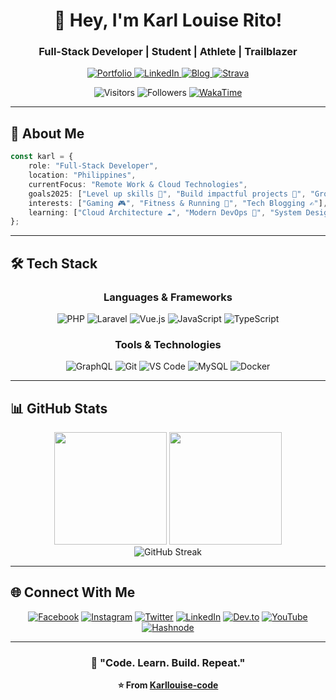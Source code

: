 <div align="center">

# 👋 Hey, I'm Karl Louise Rito!

### Full-Stack Developer | Student | Athlete | Trailblazer

<p align="center">
  <a href="https://karllouiserito.netlify.app/">
    <img src="https://img.shields.io/badge/Portfolio-000000?style=for-the-badge&logo=About.me&logoColor=white" alt="Portfolio"/>
  </a>
  <a href="https://www.linkedin.com/in/karllouise08/">
    <img src="https://img.shields.io/badge/LinkedIn-0077B5?style=for-the-badge&logo=linkedin&logoColor=white" alt="LinkedIn"/>
  </a>
  <a href="https://karllouiserito.hashnode.dev/">
    <img src="https://img.shields.io/badge/Blog-2962FF?style=for-the-badge&logo=hashnode&logoColor=white" alt="Blog"/>
  </a>
  <a href="https://strava.com/athletes/152143433">
    <img src="https://img.shields.io/badge/Strava-FC4C02?style=for-the-badge&logo=strava&logoColor=white" alt="Strava"/>
  </a>
</p>

<p align="center">
  <img src="https://visitor-badge.laobi.icu/badge?page_id=Karllouise-code.Karllouise-code" alt="Visitors"/>
  <img src="https://img.shields.io/github/followers/Karllouise-code.svg?style=social&label=Follow" alt="Followers"/>
  <a href="https://wakatime.com/@33092302-e613-42dc-bd0b-e1ab0b519425">
    <img src="https://wakatime.com/badge/user/33092302-e613-42dc-bd0b-e1ab0b519425.svg" alt="WakaTime"/>
  </a>
</p>

</div>

---

## 🚀 About Me

```typescript
const karl = {
    role: "Full-Stack Developer",
    location: "Philippines",
    currentFocus: "Remote Work & Cloud Technologies",
    goals2025: ["Level up skills 💪", "Build impactful projects 🎯", "Grow income 💸"],
    interests: ["Gaming 🎮", "Fitness & Running 🏃", "Tech Blogging ✍️"],
    learning: ["Cloud Architecture ☁️", "Modern DevOps 🔧", "System Design 🏗️"]
};
```

---

## 🛠️ Tech Stack

<div align="center">

### Languages & Frameworks
![PHP](https://img.shields.io/badge/PHP-777BB4?style=for-the-badge&logo=php&logoColor=white)
![Laravel](https://img.shields.io/badge/Laravel-FF2D20?style=for-the-badge&logo=laravel&logoColor=white)
![Vue.js](https://img.shields.io/badge/Vue.js-4FC08D?style=for-the-badge&logo=vue.js&logoColor=white)
![JavaScript](https://img.shields.io/badge/JavaScript-F7DF1E?style=for-the-badge&logo=javascript&logoColor=black)
![TypeScript](https://img.shields.io/badge/TypeScript-3178C6?style=for-the-badge&logo=typescript&logoColor=white)

### Tools & Technologies
![GraphQL](https://img.shields.io/badge/GraphQL-E10098?style=for-the-badge&logo=graphql&logoColor=white)
![Git](https://img.shields.io/badge/Git-F05032?style=for-the-badge&logo=git&logoColor=white)
![VS Code](https://img.shields.io/badge/VS%20Code-007ACC?style=for-the-badge&logo=visual-studio-code&logoColor=white)
![MySQL](https://img.shields.io/badge/MySQL-4479A1?style=for-the-badge&logo=mysql&logoColor=white)
![Docker](https://img.shields.io/badge/Docker-2496ED?style=for-the-badge&logo=docker&logoColor=white)

</div>

---

## 📊 GitHub Stats

<div align="center">
  <img height="180em" src="https://github-readme-stats.vercel.app/api?username=Karllouise-code&show_icons=true&theme=tokyonight&include_all_commits=true&count_private=true"/>
  <img height="180em" src="https://github-readme-stats.vercel.app/api/top-langs/?username=Karllouise-code&layout=compact&langs_count=8&theme=tokyonight"/>
</div>

<div align="center">
  <img src="https://github-readme-streak-stats.herokuapp.com/?user=Karllouise-code&theme=tokyonight" alt="GitHub Streak"/>
</div>

---

## 🌐 Connect With Me

<div align="center">

[![Facebook](https://img.shields.io/badge/Facebook-1877F2?style=for-the-badge&logo=facebook&logoColor=white)](https://www.facebook.com/karllouise08/)
[![Instagram](https://img.shields.io/badge/Instagram-E4405F?style=for-the-badge&logo=instagram&logoColor=white)](https://www.instagram.com/kalowies_/)
[![Twitter](https://img.shields.io/badge/Twitter-1DA1F2?style=for-the-badge&logo=twitter&logoColor=white)](https://twitter.com/karl_rito)
[![LinkedIn](https://img.shields.io/badge/LinkedIn-0077B5?style=for-the-badge&logo=linkedin&logoColor=white)](https://www.linkedin.com/in/karllouise08/)
[![Dev.to](https://img.shields.io/badge/Dev.to-0A0A0A?style=for-the-badge&logo=dev.to&logoColor=white)](https://dev.to/kalowies_/)
[![YouTube](https://img.shields.io/badge/YouTube-FF0000?style=for-the-badge&logo=youtube&logoColor=white)](https://www.youtube.com/channel/UCsCyEjwE565qKzbTfL2RC7Q/)
[![Hashnode](https://img.shields.io/badge/Hashnode-2962FF?style=for-the-badge&logo=hashnode&logoColor=white)](https://karllouiserito.hashnode.dev/)

</div>

---

<div align="center">

### 💬 "Code. Learn. Build. Repeat."

**⭐️ From [Karllouise-code](https://github.com/Karllouise-code)**

</div>
